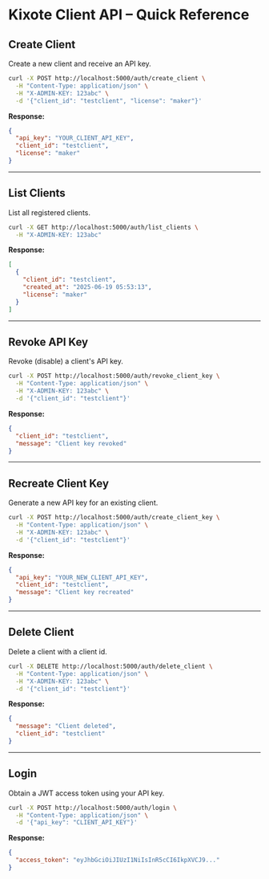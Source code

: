 # Kixote Client API – Quick Reference

## Create Client

Create a new client and receive an API key.

```sh
curl -X POST http://localhost:5000/auth/create_client \
  -H "Content-Type: application/json" \
  -H "X-ADMIN-KEY: 123abc" \
  -d '{"client_id": "testclient", "license": "maker"}'
```

**Response:**
```json
{
  "api_key": "YOUR_CLIENT_API_KEY",
  "client_id": "testclient",
  "license": "maker"
}
```

---

## List Clients

List all registered clients.

```sh
curl -X GET http://localhost:5000/auth/list_clients \
  -H "X-ADMIN-KEY: 123abc"
```

**Response:**

```json
[
  {
    "client_id": "testclient",
    "created_at": "2025-06-19 05:53:13",
    "license": "maker"
  }
]
```

---

## Revoke API Key

Revoke (disable) a client's API key.

```sh
curl -X POST http://localhost:5000/auth/revoke_client_key \
  -H "Content-Type: application/json" \
  -H "X-ADMIN-KEY: 123abc" \
  -d '{"client_id": "testclient"}'
```

**Response:**
```json
{
  "client_id": "testclient",
  "message": "Client key revoked"
}
```

---

## Recreate Client Key

Generate a new API key for an existing client.

```sh
curl -X POST http://localhost:5000/auth/create_client_key \
  -H "Content-Type: application/json" \
  -H "X-ADMIN-KEY: 123abc" \
  -d '{"client_id": "testclient"}'
```

**Response:**
```json
{
  "api_key": "YOUR_NEW_CLIENT_API_KEY",
  "client_id": "testclient",
  "message": "Client key recreated"
}
```

---

## Delete Client 

Delete a client with a client id.

```sh
curl -X DELETE http://localhost:5000/auth/delete_client \
  -H "Content-Type: application/json" \
  -H "X-ADMIN-KEY: 123abc" \
  -d '{"client_id": "testclient"}'
```

**Response:**
```json
{
  "message": "Client deleted",
  "client_id": "testclient"
}
```

---

## Login

Obtain a JWT access token using your API key.

```sh
curl -X POST http://localhost:5000/auth/login \
  -H "Content-Type: application/json" \
  -d '{"api_key": "CLIENT_API_KEY"}'
```

**Response:**
```json
{
  "access_token": "eyJhbGciOiJIUzI1NiIsInR5cCI6IkpXVCJ9..."
}
```
